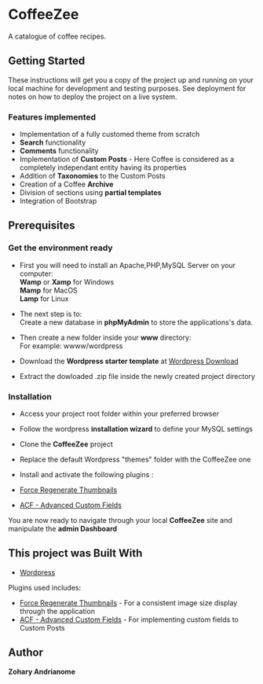 # CoffeeZee

A catalogue of coffee recipes.

## Getting Started

These instructions will get you a copy of the project up and running on your local machine for development and testing purposes. See deployment for notes on how to deploy the project on a live system.

### Features implemented 
* Implementation of a fully customed theme from scratch
* **Search** functionality
* **Comments** functionality
* Implementation of **Custom Posts** - Here Coffee is considered as a completely independant entity having its properties
* Addition of **Taxonomies** to the Custom Posts
* Creation of a Coffee **Archive**
* Division of sections using **partial templates**
* Integration of Bootstrap

## Prerequisites

### Get the environment ready
* First you will need to install an Apache,PHP,MySQL Server on your computer:</br>
  **Wamp** or **Xamp** for Windows </br>
  **Mamp** for MacOS </br>
  **Lamp** for Linux

* The next step is to: </br> Create a new database in **phpMyAdmin** to store the applications's data.
* Then create a new folder inside your **www** directory:</br>
  For example: wwww/wordpress
* Download the **Wordpress starter template** at [Wordpress Download](https://wordpress.org/download/) 
* Extract the dowloaded .zip file inside the newly created project directory

### Installation
* Access your project root folder within your preferred browser
* Follow the wordpress **installation wizard** to define your MySQL settings
* Clone the **CoffeeZee** project
* Replace the default Wordpress "themes" folder with the CoffeeZee one

* Install and activate the following plugins : 
* [Force Regenerate Thumbnails](https://wordpress.org/plugins/regenerate-thumbnails/)
* [ACF - Advanced Custom Fields](https://wordpress.org/plugins/advanced-custom-fields/)

You are now ready to navigate through your local **CoffeeZee** site and manipulate the **admin Dashboard**

## This project was Built With

* [Wordpress](https://wordpress.com/)

Plugins used includes: 
* [Force Regenerate Thumbnails](https://wordpress.org/plugins/regenerate-thumbnails/) - For a consistent image size display through the application
* [ACF - Advanced Custom Fields](https://wordpress.org/plugins/advanced-custom-fields/) - For implementing custom fields to Custom Posts 

## Author

**Zohary Andrianome**
